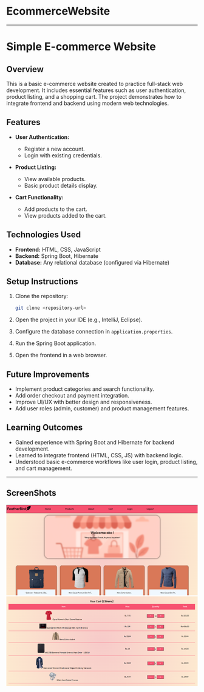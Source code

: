 # EcommerceWebsite

---

# Simple E-commerce Website

## Overview

This is a basic e-commerce website created to practice full-stack web development. It includes essential features such as user authentication, product listing, and a shopping cart. The project demonstrates how to integrate frontend and backend using modern web technologies.

## Features

* **User Authentication:**

  * Register a new account.
  * Login with existing credentials.
* **Product Listing:**

  * View available products.
  * Basic product details display.
* **Cart Functionality:**

  * Add products to the cart.
  * View products added to the cart.

## Technologies Used

* **Frontend:** HTML, CSS, JavaScript
* **Backend:** Spring Boot, Hibernate
* **Database:** Any relational database (configured via Hibernate)

## Setup Instructions

1. Clone the repository:

   ```bash
   git clone <repository-url>
   ```
2. Open the project in your IDE (e.g., IntelliJ, Eclipse).
3. Configure the database connection in `application.properties`.
4. Run the Spring Boot application.
5. Open the frontend in a web browser.

## Future Improvements

* Implement product categories and search functionality.
* Add order checkout and payment integration.
* Improve UI/UX with better design and responsiveness.
* Add user roles (admin, customer) and product management features.

## Learning Outcomes

* Gained experience with Spring Boot and Hibernate for backend development.
* Learned to integrate frontend (HTML, CSS, JS) with backend logic.
* Understood basic e-commerce workflows like user login, product listing, and cart management.

---

## ScreenShots
![HomePage Screenshot](https://github.com/Nandhini245/EcommerceWebsite/blob/main/HomePage.png?raw=true)
![CartPage Screenshot](https://github.com/Nandhini245/EcommerceWebsite/blob/main/cartPage.png?raw=true)


